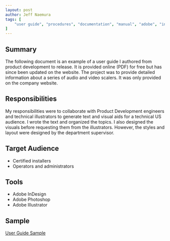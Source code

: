 ```yaml
---
layout: post
author: Jeff Naemura
tags: [
    "user guide", "procedures", "documentation", "manual", "adobe", "indesign", "photoshop", "illustrator"
]
---
```


## Summary

The following document is an example of a user guide I authored from product development to release. It is provided online (PDF) for free but has since been updated on the website. The project was to provide detailed information about a series of audio and video scalers. It was only provided on the company website.


## Responsibilities

My responsibilities were to collaborate with Product Development engineers and technical illustrators to generate text and visual aids for a technical US audience. I wrote the text and organized the topics. I also designed the visuals before requesting them from the illustrators. However, the styles and layout were designed by the department supervisor.

## Target Audience

* Certified installers
* Operators and administrators

## Tools

* Adobe InDesign
* Adobe Photoshop
* Adobe Illustrator

## Sample

[User Guide Sample](../images/68-2290-01_G.pdf)
